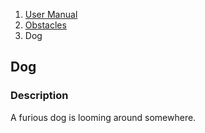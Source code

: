 <ol class="breadcrumb">
  <li><a href="#/docs/contents">User Manual</a></li>
  <li><a href="#/docs/obstacles">Obstacles</a></li>
  <li class="active">Dog</li>
</ol>

## Dog

### Description

A furious dog is looming around somewhere.
